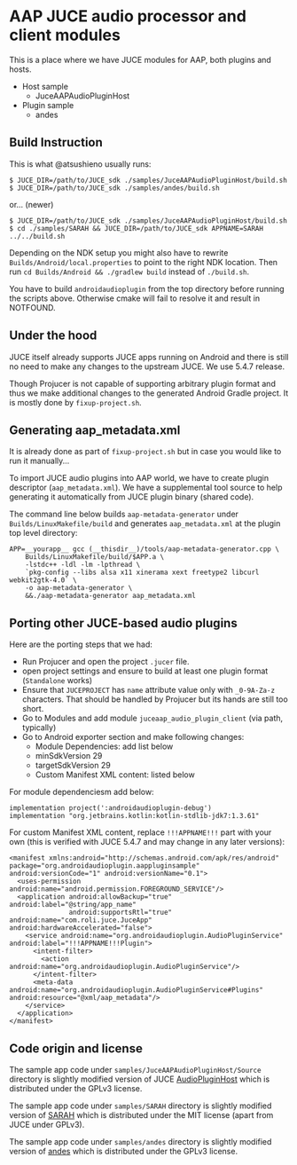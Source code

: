 # AAP JUCE audio processor and client modules

This is a place where we have JUCE modules for AAP, both plugins and hosts.

- Host sample
  - JuceAAPAudioPluginHost
- Plugin sample
  - andes

## Build Instruction

This is what @atsushieno usually runs:

```
$ JUCE_DIR=/path/to/JUCE_sdk ./samples/JuceAAPAudioPluginHost/build.sh
$ JUCE_DIR=/path/to/JUCE_sdk ./samples/andes/build.sh
```

or... (newer)

```
$ JUCE_DIR=/path/to/JUCE_sdk ./samples/JuceAAPAudioPluginHost/build.sh
$ cd ./samples/SARAH && JUCE_DIR=/path/to/JUCE_sdk APPNAME=SARAH ../../build.sh
```

Depending on the NDK setup you might also have to rewrite `Builds/Android/local.properties` to point to the right NDK location. Then run `cd Builds/Android && ./gradlew build` instead of `./build.sh`.

You have to build `androidaudioplugin` from the top directory before running
the scripts above.
Otherwise cmake will fail to resolve it and result in NOTFOUND.

## Under the hood

JUCE itself already supports JUCE apps running on Android and there is still
no need to make any changes to the upstream JUCE. We use 5.4.7 release.

Though Projucer is not capable of supporting arbitrary plugin format and
thus we make additional changes to the generated Android Gradle project.
It is mostly done by `fixup-project.sh`.

## Generating aap_metadata.xml

It is already done as part of `fixup-project.sh` but in case you would like
to run it manually...

To import JUCE audio plugins into AAP world, we have to create plugin
descriptor (`aap_metadata.xml`). We have a supplemental tool source to
help generating it automatically from JUCE plugin binary (shared code).

The command line below builds `aap-metadata-generator` under
`Builds/LinuxMakefile/build` and generates `aap_metadata.xml` at the plugin
top level directory:

```
APP=__yourapp__ gcc (__thisdir__)/tools/aap-metadata-generator.cpp \
	Builds/LinuxMakefile/build/$APP.a \
	-lstdc++ -ldl -lm -lpthread \
	`pkg-config --libs alsa x11 xinerama xext freetype2 libcurl webkit2gtk-4.0` \
	-o aap-metadata-generator \
	&&./aap-metadata-generator aap_metadata.xml
```

## Porting other JUCE-based audio plugins

Here are the porting steps that we had:

- Run Projucer and open the project `.jucer` file.
- open project settings and ensure to build at least one plugin format (`Standalone` works)
- Ensure that `JUCEPROJECT` has `name` attribute value only with `_0-9A-Za-z` characters. That should be handled by Projucer but its hands are still too short.
- Go to Modules and add module `juceaap_audio_plugin_client` (via path, typically)
- Go to Android exporter section and make following changes:
  - Module Dependencies: add list below
  - minSdkVersion 29
  - targetSdkVersion 29
  - Custom Manifest XML content: listed below

For module dependenciesm add below:

```
implementation project(':androidaudioplugin-debug')
implementation "org.jetbrains.kotlin:kotlin-stdlib-jdk7:1.3.61"
```

For custom Manifest XML content, replace `!!!APPNAME!!!` part with your own (this is verified with JUCE 5.4.7 and may change in any later versions):

```
<manifest xmlns:android="http://schemas.android.com/apk/res/android" package="org.androidaudioplugin.aappluginsample" android:versionCode="1" android:versionName="0.1">
  <uses-permission android:name="android.permission.FOREGROUND_SERVICE"/>
  <application android:allowBackup="true" android:label="@string/app_name"
               android:supportsRtl="true" android:name="com.roli.juce.JuceApp" android:hardwareAccelerated="false">
    <service android:name="org.androidaudioplugin.AudioPluginService" android:label="!!!APPNAME!!!Plugin">
      <intent-filter>
        <action android:name="org.androidaudioplugin.AudioPluginService"/>
      </intent-filter>
      <meta-data android:name="org.androidaudioplugin.AudioPluginService#Plugins" android:resource="@xml/aap_metadata"/>
    </service>
  </application>
</manifest>

```


## Code origin and license

The sample app code under `samples/JuceAAPAudioPluginHost/Source` directory is slightly modified version of
JUCE [AudioPluginHost](https://github.com/WeAreROLI/JUCE/tree/master/extras/AudioPluginHost)
which is distributed under the GPLv3 license.

The sample app code under `samples/SARAH` directory is slightly modified version of [SARAH](https://github.com/getdunne/SARAH) which is distributed under the MIT license (apart from JUCE under GPLv3).

The sample app code under `samples/andes` directory is slightly modified version of [andes](https://github.com/artfwo/andes) which is distributed under the GPLv3 license.
